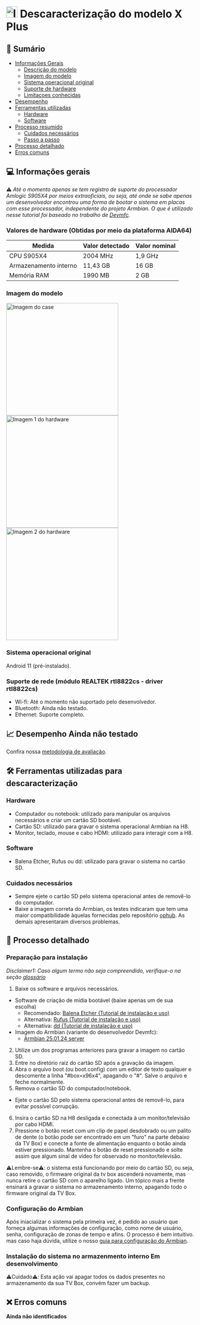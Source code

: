 # <img src="https://github.com/user-attachments/assets/670f65d9-02a0-4135-96d1-3a953d144429" alt="Imagem do case" width="30"/> Descaracterização do modelo X Plus

## 🔎 Sumário

- [Informações Gerais](#-informações-gerais)
  - [Descrição do modelo](#descrição-do-modelo)
  - [Imagem do modelo](#imagem-do-modelo)
  - [Sistema operacional original](#sistema-operacional-original)
  - [Suporte de hardware](#suporte-de-hardware)
  - [Limitaçoes conhecidas](#limitações-conhecidas)
- [Desempenho](#-desempenho)
- [Ferramentas utilizadas](#-ferramentas-utilizadas)
  - [Hardware](#hardware)
  - [Software](#software)
- [Processo resumido](#-processo-resumido)
  - [Cuidados necessários](#cuidados-necessários)
  - [Passo a passo](#passo-a-passo)
- [Processo detalhado](#-processo-detalhado)
- [Erros comuns](#-erros-comuns)

## 💻 Informações gerais 

⚠️ _Até o momento apenas se tem registro de suporte do processador Amlogic S905X4 por meios extraoficiais, ou seja, até onde se sabe apenas um desenvolvedor encontrou uma forma de bootar o sistema em placas com esse processador, independente do projeto Armbian. O que é utilizado nesse tutorial foi baseado no trabalho de [Devmfc](https://github.com/devmfc/debian-on-amlogic/releases)._

### Valores de hardware (Obtidas por meio da plataforma AIDA64)


| Medida                   | Valor detectado | Valor nominal |
| ------------------------ | --------------  | ------------- |
| CPU S905X4               |     2004 MHz    |     1,9 GHz   |
| Armazenamento interno    |     11,43 GB    |      16 GB    |
| Memória RAM              |      1990 MB    |      2 GB     |



### Imagem do modelo

<img src="https://github.com/user-attachments/assets/670f65d9-02a0-4135-96d1-3a953d144429" alt="Imagem do case" width="300"/>
<img src="https://github.com/fellipetoffolo/super-projeto-tv-box/assets/173747180/d7c07132-ab52-41b4-951e-c5bb3b73ca02" alt="Imagem 1 do hardware" width="300"/>
<img src="https://github.com/fellipetoffolo/super-projeto-tv-box/assets/173747180/47a2b9da-c7d0-4a31-97cd-17c309474459" alt="Imagem 2 do hardware" width="300"/>

### Sistema operacional original

Android 11 (pré-instalado).

### Suporte de rede (módulo REALTEK rtl8822cs - driver rtl8822cs)
- Wi-fi: Até o momento não suportado pelo desenvolvedor.
- Bluetooth: Ainda não testado.<!-- Necessário confirmar -->
- Ethernet: Suporte completo.


## 📈 Desempenho **Ainda não testado**

Confira nossa [metodologia de avaliação](material-de-apoio/glossario.md). <!-- Necessário criar arquivo de metodologia e linkar aqui -->


## 🛠 Ferramentas utilizadas para descaracterização

### Hardware

- Computador ou notebook: utilizado para manipular os arquivos necessários e criar um cartão SD bootável.
- Cartão SD: utilizado para gravar o sistema operacional Armbian na H8.
- Monitor, teclado, mouse e cabo HDMI: utilizado para interagir com a H8.

### Software

- Balena Etcher, Rufus ou dd: utilizado para gravar o sistema no cartão SD.

### Cuidados necessários

- Sempre ejete o cartão SD pelo sistema operacional antes de removê-lo do computador.
- Baixe a imagem correta do Armbian, os testes indicaram que tem uma maior compatibilidade àquelas fornecidas pelo repositório [ophub](https://github.com/ophub/amlogic-s9xxx-armbian/releases). As demais apresentaram diversos problemas.


## 📖 Processo detalhado

### Preparação para instalação

_Disclaimer1: Caso algum termo não seja compreendido, verifique-o na seção [glossário](material-de-apoio/glossario.md)_


1. Baixe os software e arquivos necessários.
  - Software de criação de mídia bootável (baixe apenas um de sua escolha)
     - Recomendado: [Balena Etcher (Tutorial de instalação e uso)](https://etcher.balena.io/)
     - Alternativa: [Rufus (Tutorial de instalação e uso)](https://rufus.ie/pt_BR/)
     - Alternativa: [dd (Tutorial de instalação e uso)](https://medium.com/@emusyoka759/creating-a-bootable-usb-in-ubuntu-with-dd-9fb3debc0814)
  - Imagem do Armbian (variante do desenvolvedor Devmfc):
     - [Armbian 25.01.24 server](https://unioestebr-my.sharepoint.com/:u:/g/personal/renan_silva15_unioeste_br/Eco3WdFTjgFAl14BE9bawZUBg2zInYpoMgwentVV45L9tw?e=md5EBY ) 

    
2. Utilize um dos programas anteriores para gravar a imagem no cartão SD.
3. Entre no diretório raiz do cartão SD após a gravação da imagem.
4. Abra o arquivo boot (ou boot.config) com um editor de texto qualquer e descomente a linha "#box=x96x4", apagando o "#". Salve o arquivo e feche normalmente.
5. Remova o cartão SD do computador/notebook.
  - Ejete o cartão SD pelo sistema operacional antes de removê-lo, para evitar possível corrupção. 
6. Insira o cartão SD na H8 desligada e conectada à um monitor/televisão por cabo HDMI.
7. Pressione o botão reset com um clip de papel desdobrado ou um palito de dente (o botão pode ser encontrado em um "furo" na parte debaixo da TV Box) e conecte a fonte de alimentação enquanto o botão ainda estiver pressionado. Mantenha o botão de reset pressionado e solte assim que algum sinal de vídeo for observado no monitor/televisão.



⚠️Lembre-se⚠️: o sistema está funcionando por meio do cartão SD, ou seja, caso removido, o firmware original da tv box ascenderá novamente, mas nunca retire o cartão SD com o aparelho ligado. Um tópico mais a frente ensinará a gravar o sistema no armazenamento interno, apagando todo o firmware original da TV Box.


### Configuração do Armbian

Após iniacializar o sistema pela primeira vez, é pedido ao usuário que forneça algumas informações de configuração, como nome de usuário, senha, configuração de zonas de tempo e afins. O processo é bem intuitivo. mas caso haja dúvida, utilize o nosso [guia para configuração do Armbian](#).

### Instalação do sistema no armazenmento interno **Em desenvolvimento**

⚠️Cuidado⚠️: Esta ação vai apagar todos os dados presentes no armazenamento da sua TV Box, convém fazer um backup.




## ❌ Erros comuns

**Ainda não identificados**

